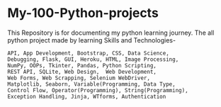 # My-100-Python-projects
This Repository is for documenting my python learning journey. The all python project made by learning Skills and Technologies- 
```
API, App Development, Bootstrap, CSS, Data Science, 
Debugging, Flask, GUI, Heroku, HTML, Image Processing,
NumPy, OOPs, Tkinter, Pandas, Python Scripting, 
REST API, SQLite, Web Design,  Web Development, 
Web Forms, Web Scrapping, Selenium WebDriver, 
Matplotlib, Seaborn, Variable(Programming, Data Type, 
Control Flow, Operator(Programming), String(Programming), 
Exception Handling, Jinja, WTforms, Authentication
```
